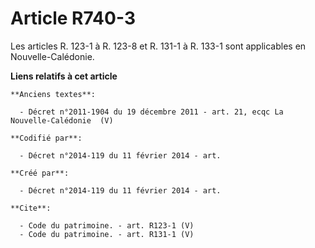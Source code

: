 # Article R740-3

Les articles R. 123-1 à R. 123-8 et R. 131-1 à R. 133-1 sont applicables en Nouvelle-Calédonie.

**Liens relatifs à cet article**

	**Anciens textes**:

	  - Décret n°2011-1904 du 19 décembre 2011 - art. 21, ecqc La Nouvelle-Calédonie  (V)

	**Codifié par**:

	  - Décret n°2014-119 du 11 février 2014 - art.

	**Créé par**:

	  - Décret n°2014-119 du 11 février 2014 - art.

	**Cite**:

	  - Code du patrimoine. - art. R123-1 (V)
	  - Code du patrimoine. - art. R131-1 (V)
